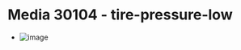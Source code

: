 # Media 30104 - tire-pressure-low

- ![image](https://valkyrie.cdn.ifixit.com/media/2019/06/18101456/tire-pressure-low.jpg)
